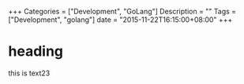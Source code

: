 +++
Categories = ["Development", "GoLang"]
Description = ""
Tags = ["Development", "golang"]
date = "2015-11-22T16:15:00+08:00"
+++

# heading

this is text23